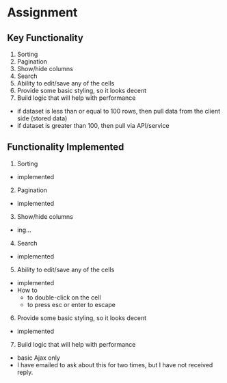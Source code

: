 
# Assignment

## Key Functionality
1. Sorting
2. Pagination
3. Show/hide columns
4. Search
5. Ability to edit/save any of the cells
6. Provide some basic styling, so it looks decent
7. Build logic that will help with performance
  - if dataset is less than or equal to 100 rows, then pull data from the client side (stored data)
  - if dataset is greater than 100, then pull via API/service



## Functionality Implemented
1. Sorting
  - implemented

2. Pagination
  - implemented

3. Show/hide columns
  - ing...

4. Search
  - implemented

5. Ability to edit/save any of the cells
  - implemented
  - How to
    - to double-click on the cell
    - to press esc or enter to escape

6. Provide some basic styling, so it looks decent
  - implemented

7. Build logic that will help with performance
  - basic Ajax only
  - I have emailed to ask about this for two times, but I have not received reply.
